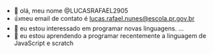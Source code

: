 - 👋 olá, meu nome @LUCASRAFAEL2905
-  :+1:meu email de contato é lucas.rafael.nunes@escola.pr.gov.br
- 👀 eu estou interessado em programar novas linguagens. ...
- 🌱 eu estou aprendendo a programar recentemente a linguagem de JavaScript e scratch
